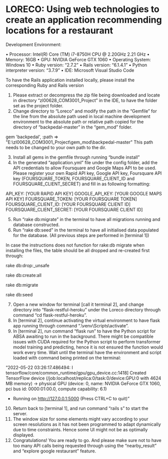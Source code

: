 # LORECO: Using web technologies to create an application recommending locations for a restaurant

Development Environment:

•	Processor: Intel(R) Core (TM) i7-8750H CPU @ 2.20GHz   2.21 GHz
•	Memory: 16GB
•	GPU: NVIDIA GeForce GTX 1060
•	Operating System: Windows 10
•	Ruby version: “2.7.2”
•	Rails version: “6.1.4.1”
•	Python interpreter version: “3.7.9”
•	IDE: Microsoft Visual Studio Code


To have the Rails application installed locally, please install the corresponding Ruby and Rails version

1.	Please extract or decompress the zip file being downloaded and locate in directory “zl00628_COM3001_Project” in the IDE, to have the folder set as the project folder.
2.	Change directory to “Loreco” and modify the path in the “Gemfile” for the line from the absolute path used in local machine development environment to the absolute path or relative path copied for the directory of “backpedal-master” in the “gem_mod” folder.

gem 'backpedal', :path => "E:\\zl00628_COM3001_Project\\gem_mod\\backpedal-master" 
This path needs to be changed to your own path to the dir.

3.	Install all gems in the gemfile through running “bundle install”
4.	In the generated “application.yml” file under the config folder, add the API credentials to allow Foursquare and Google Maps API to be used.
Please register your own Rapid API key, Google API key, Foursquare API key (FOURSQUARE_TOKEN, FOURSQUARE_CLIENT_ID and FOURSQUARE_CLIENT_SECRET) and fill in as following formatting:

API_KEY: [YOUR RAPID API KEY]
GOOGLE_API_KEY: [YOUR GOOGLE MAPS API KEY]
FOURSQUARE_TOKEN: [YOUR FOURSQUARE TOKEN]
FOURSQUARE_CLIENT_ID: [YOUR FOURSQUARE CLIENT ID]
FOURSQUARE_CLIENT_SECRET: [YOUR FOURSQUARE CLIENT ID]

5.	Run “rake db:migrate” in the terminal to have all migrations running and database constructed.
6.	Run “rake db:seed” in the terminal to have all initialised data populated for the database.
(All previous steps are performed in [terminal 1])

In case the instructions does not function for rake:db migrate when installing the files, the table should be all dropped and re-created first through:

rake db:drop:_unsafe

rake db:create:all

rake db:migrate

rake db:seed

7.	Open a new window for terminal [call it terminal 2], and change directory into “flask-restful-heroku” under the Loreco directory through command “cd flask-restful-heroku”.
8.	In [terminal 2], continue activating the virtual environment to have flask app running through command “.\venv\Scripts\activate”.
9.	In [terminal 2], run command “flask run” to have the Python script for ABSA awaiting to run in the background. There might be compatible issues with CUDA required for the Python script to perform transformer model training and predicting, hence it is not ensured the function would work every time. Wait until the terminal have the environment and script loaded with command being printed on the terminal:

“2022-05-22 03:26:17.486494: I tensorflow/core/common_runtime/gpu/gpu_device.cc:1418] Created TensorFlow device (/job:localhost/replica:0/task:0/device:GPU:0 with 4624 MB memory) -> physical GPU (device: 0, name: NVIDIA GeForce GTX 1060, pci bus id: 0000:01:00.0, compute capability: 6.1)
* Running on http://127.0.0.1:5000 (Press CTRL+C to quit)”

10.	Return back to [terminal 1], and run command “rails s” to start the server.
11.	The window size for some elements might vary according to your screen resolutions as it has not been programmed to adapt dynamically due to time constraints. Hence some UI might not be as optimally displayed.
12.	Congratulations! You are ready to go. And please make sure not to have too many API calls being requested through using the “nearby_result” and “explore google restaurant” feature.
